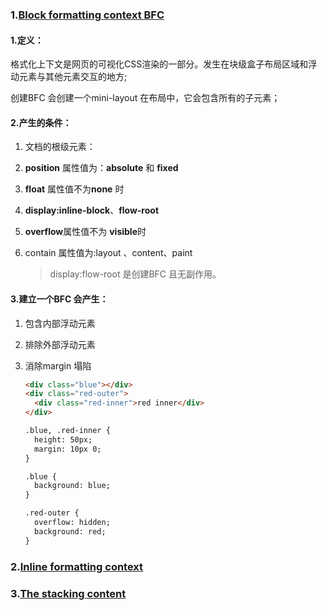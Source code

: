 ### 1.[Block formatting context BFC](https://developer.mozilla.org/en-US/docs/Web/Guide/CSS/Block_formatting_context)

#### 1.定义：

格式化上下文是网页的可视化CSS渲染的一部分。发生在块级盒子布局区域和浮动元素与其他元素交互的地方;

创建BFC 会创建一个mini-layout 在布局中，它会包含所有的子元素；

#### 2.产生的条件：

1. 文档的根级元素：<HTML>

2. **position** 属性值为：**absolute** 和 **fixed**

3. **float** 属性值不为**none** 时

4. **display:inline-block**、**flow-root**

5.  **overflow**属性值不为 **visible**时

6. contain 属性值为:layout 、content、paint

   > display:flow-root 是创建BFC 且无副作用。

#### 3.**建立一个BFC 会产生：**

1. 包含内部浮动元素

2. 排除外部浮动元素

3. 消除margin 塌陷

   ```html
   <div class="blue"></div>
   <div class="red-outer">
     <div class="red-inner">red inner</div>
   </div>
   
   .blue, .red-inner {
     height: 50px;
     margin: 10px 0;
   }
   
   .blue {
     background: blue;
   }
   
   .red-outer {
     overflow: hidden;
     background: red;
   }
   
   ```


### 2.[Inline formatting context](https://developer.mozilla.org/en-US/docs/Web/CSS/Inline_formatting_context)

### 3.[The stacking content](https://developer.mozilla.org/en-US/docs/Web/CSS/CSS_Positioning/Understanding_z_index/The_stacking_context)
